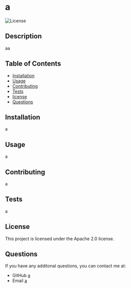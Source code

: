 # a

  ![License](https://img.shields.io/badge/License-Apache%202.0-blue.svg)

  ## Description
  aa

  ## Table of Contents
  - [Installation](#installation)
  - [Usage](#usage)
  - [Contributing](#contributing)
  - [Tests](#tests)
  - [license](#license)
  - [Questions](#questions)

  ## Installation
  a

  ## Usage
  a

  ## Contributing
  a

  ## Tests
  a

  ## License
  
  This project is licensed under the Apache 2.0 license.

  ## Questions
  If you have any additonal questions, you can contact me at:
  - GitHub [a](https://github.com/a)
  - Email [a](mailto:a)
